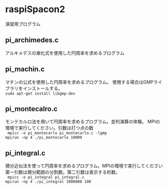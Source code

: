 # raspiSpacon2

演習用プログラム

## pi_archimedes.c
アルキメデスの漸化式を使用した円周率を求めるプログラム

## pi_machin.c
マチンの公式を使用した円周率を求めるプログラム。
使用する場合はGMPライブラリをインストールする。<br>
``` sudo apt-get install libgmp-dev ```

## pi_montecalro.c
モンテカルロ法を用いて円周率を求めるプログラム。並列演算の体験。
MPIの環境で実行してください。引数は打つ点の数<br>
``` mpicc -o pi_montecarlo pi_montecarlo.c -lgmp```<br>
``` mpirun -np 4 ./pi_montecarlo 10000 ```

## pi_integral.c
積分近似法を使って円周率を求めるプログラム。MPIの環境で実行してください<br>
第一引数は積分範囲の分割数。第二引数は表示する桁数。<br>
``` mpicc -o pi_integral pi_integral.c```<br>
``` mpirun -np 4 ./pi_integral 1000000 100 ```

